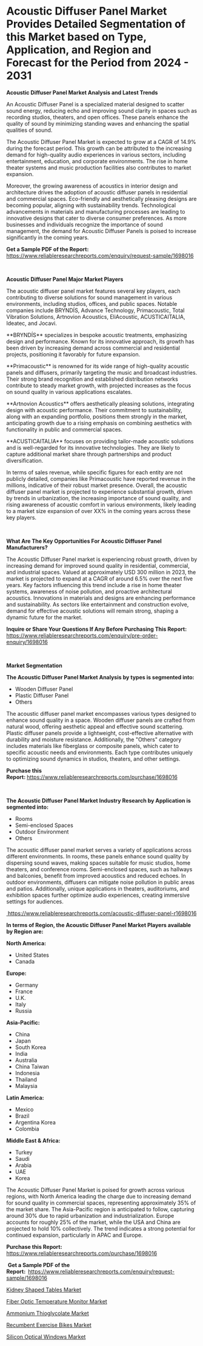 <p><h1>Acoustic Diffuser Panel Market Provides Detailed Segmentation of this Market based on Type, Application, and Region and Forecast for the Period from 2024 - 2031</h1></p><p><strong>Acoustic Diffuser Panel Market Analysis and Latest Trends</strong></p>
<p><p>An Acoustic Diffuser Panel is a specialized material designed to scatter sound energy, reducing echo and improving sound clarity in spaces such as recording studios, theaters, and open offices. These panels enhance the quality of sound by minimizing standing waves and enhancing the spatial qualities of sound. </p><p>The Acoustic Diffuser Panel Market is expected to grow at a CAGR of 14.9% during the forecast period. This growth can be attributed to the increasing demand for high-quality audio experiences in various sectors, including entertainment, education, and corporate environments. The rise in home theater systems and music production facilities also contributes to market expansion. </p><p>Moreover, the growing awareness of acoustics in interior design and architecture drives the adoption of acoustic diffuser panels in residential and commercial spaces. Eco-friendly and aesthetically pleasing designs are becoming popular, aligning with sustainability trends. Technological advancements in materials and manufacturing processes are leading to innovative designs that cater to diverse consumer preferences. As more businesses and individuals recognize the importance of sound management, the demand for Acoustic Diffuser Panels is poised to increase significantly in the coming years.</p></p>
<p><strong>Get a Sample PDF of the Report:&nbsp;</strong> <a href="https://www.reliableresearchreports.com/enquiry/request-sample/1698016?utm_campaign=16&utm_medium=2&utm_source=Github&utm_content=ia&utm_term=04102024&utm_id=acoustic-diffuser-panel">https://www.reliableresearchreports.com/enquiry/request-sample/1698016</a></p>
<p>&nbsp;</p>
<p><strong>Acoustic Diffuser Panel Major Market Players</strong></p>
<p><p>The acoustic diffuser panel market features several key players, each contributing to diverse solutions for sound management in various environments, including studios, offices, and public spaces. Notable companies include BRYNDÍS, Advance Technology, Primacoustic, Total Vibration Solutions, Artnovion Acoustics, EliAcoustic, ACUSTICAITALIA, Ideatec, and Jocavi.</p><p>**BRYNDÍS** specializes in bespoke acoustic treatments, emphasizing design and performance. Known for its innovative approach, its growth has been driven by increasing demand across commercial and residential projects, positioning it favorably for future expansion.</p><p>**Primacoustic** is renowned for its wide range of high-quality acoustic panels and diffusers, primarily targeting the music and broadcast industries. Their strong brand recognition and established distribution networks contribute to steady market growth, with projected increases as the focus on sound quality in various applications escalates.</p><p>**Artnovion Acoustics** offers aesthetically pleasing solutions, integrating design with acoustic performance. Their commitment to sustainability, along with an expanding portfolio, positions them strongly in the market, anticipating growth due to a rising emphasis on combining aesthetics with functionality in public and commercial spaces.</p><p>**ACUSTICAITALIA** focuses on providing tailor-made acoustic solutions and is well-regarded for its innovative technologies. They are likely to capture additional market share through partnerships and product diversification.</p><p>In terms of sales revenue, while specific figures for each entity are not publicly detailed, companies like Primacoustic have reported revenue in the millions, indicative of their robust market presence. Overall, the acoustic diffuser panel market is projected to experience substantial growth, driven by trends in urbanization, the increasing importance of sound quality, and rising awareness of acoustic comfort in various environments, likely leading to a market size expansion of over XX% in the coming years across these key players.</p></p>
<p>&nbsp;</p>
<p><strong>What Are The Key Opportunities For Acoustic Diffuser Panel Manufacturers?</strong></p>
<p><p>The Acoustic Diffuser Panel market is experiencing robust growth, driven by increasing demand for improved sound quality in residential, commercial, and industrial spaces. Valued at approximately USD 300 million in 2023, the market is projected to expand at a CAGR of around 6.5% over the next five years. Key factors influencing this trend include a rise in home theater systems, awareness of noise pollution, and proactive architectural acoustics. Innovations in materials and designs are enhancing performance and sustainability. As sectors like entertainment and construction evolve, demand for effective acoustic solutions will remain strong, shaping a dynamic future for the market.</p></p>
<p><strong>Inquire or Share Your Questions If Any Before Purchasing This Report:</strong> <a href="https://www.reliableresearchreports.com/enquiry/pre-order-enquiry/1698016?utm_campaign=16&utm_medium=2&utm_source=Github&utm_content=ia&utm_term=04102024&utm_id=acoustic-diffuser-panel">https://www.reliableresearchreports.com/enquiry/pre-order-enquiry/1698016</a></p>
<p>&nbsp;</p>
<p><strong>Market Segmentation</strong></p>
<p><strong>The Acoustic Diffuser Panel Market Analysis by types is segmented into:</strong></p>
<p><ul><li>Wooden Diffuser Panel</li><li>Plastic Diffuser Panel</li><li>Others</li></ul></p>
<p><p>The acoustic diffuser panel market encompasses various types designed to enhance sound quality in a space. Wooden diffuser panels are crafted from natural wood, offering aesthetic appeal and effective sound scattering. Plastic diffuser panels provide a lightweight, cost-effective alternative with durability and moisture resistance. Additionally, the "Others" category includes materials like fiberglass or composite panels, which cater to specific acoustic needs and environments. Each type contributes uniquely to optimizing sound dynamics in studios, theaters, and other settings.</p></p>
<p><strong>Purchase this Report:&nbsp;</strong><a href="https://www.reliableresearchreports.com/purchase/1698016?utm_campaign=16&utm_medium=2&utm_source=Github&utm_content=ia&utm_term=04102024&utm_id=acoustic-diffuser-panel">https://www.reliableresearchreports.com/purchase/1698016</a></p>
<p>&nbsp;</p>
<p><strong>The Acoustic Diffuser Panel Market Industry Research by Application is segmented into:</strong></p>
<p><ul><li>Rooms</li><li>Semi-enclosed Spaces</li><li>Outdoor Environment</li><li>Others</li></ul></p>
<p><p>The acoustic diffuser panel market serves a variety of applications across different environments. In rooms, these panels enhance sound quality by dispersing sound waves, making spaces suitable for music studios, home theaters, and conference rooms. Semi-enclosed spaces, such as hallways and balconies, benefit from improved acoustics and reduced echoes. In outdoor environments, diffusers can mitigate noise pollution in public areas and patios. Additionally, unique applications in theaters, auditoriums, and exhibition spaces further optimize audio experiences, creating immersive settings for audiences.</p></p>
<p><a href="https://www.reliableresearchreports.com/acoustic-diffuser-panel-r1698016?utm_campaign=16&utm_medium=2&utm_source=Github&utm_content=ia&utm_term=04102024&utm_id=acoustic-diffuser-panel">&nbsp;https://www.reliableresearchreports.com/acoustic-diffuser-panel-r1698016</a></p>
<p><strong>In terms of Region, the Acoustic Diffuser Panel Market Players available by Region are:</strong></p>
<p>
    <p> <strong> North America: </strong>
        <ul>
            <li>United States</li>
            <li>Canada</li>
        </ul>
        </p> 
    <p> <strong> Europe: </strong>
        <ul>
            <li>Germany</li>
            <li>France</li>
            <li>U.K.</li>
            <li>Italy</li>
            <li>Russia</li>
        </ul>
        </p> 
    <p> <strong> Asia-Pacific: </strong>
        <ul>
            <li>China</li>
            <li>Japan</li>
            <li>South Korea</li>
            <li>India</li>
            <li>Australia</li>
            <li>China Taiwan</li>
            <li>Indonesia</li>
            <li>Thailand</li>
            <li>Malaysia</li>
        </ul>
        </p> 
    <p> <strong> Latin America: </strong>
        <ul>
            <li>Mexico</li>
            <li>Brazil</li>
            <li>Argentina Korea</li>
            <li>Colombia</li>
        </ul>
        </p> 
    <p> <strong> Middle East & Africa: </strong>
        <ul>
            <li>Turkey</li>
            <li>Saudi</li>
            <li>Arabia</li>
            <li>UAE</li>
            <li>Korea</li>
        </ul>
    </p>
    </p>
<p><p>The Acoustic Diffuser Panel Market is poised for growth across various regions, with North America leading the charge due to increasing demand for sound quality in commercial spaces, representing approximately 35% of the market share. The Asia-Pacific region is anticipated to follow, capturing around 30% due to rapid urbanization and industrialization. Europe accounts for roughly 25% of the market, while the USA and China are projected to hold 10% collectively. The trend indicates a strong potential for continued expansion, particularly in APAC and Europe.</p></p>
<p><strong>Purchase this Report: </strong><a href="https://www.reliableresearchreports.com/purchase/1698016?utm_campaign=16&utm_medium=2&utm_source=Github&utm_content=ia&utm_term=04102024&utm_id=acoustic-diffuser-panel">https://www.reliableresearchreports.com/purchase/1698016</a></p>
<p>&nbsp;<strong>Get a Sample PDF of the Report:&nbsp;&nbsp;</strong><a href="https://www.reliableresearchreports.com/enquiry/request-sample/1698016?utm_campaign=16&utm_medium=2&utm_source=Github&utm_content=ia&utm_term=04102024&utm_id=acoustic-diffuser-panel">https://www.reliableresearchreports.com/enquiry/request-sample/1698016</a></p>
<p><strong></strong></p>
<p><p><a href="https://www.linkedin.com/pulse/strategic-roadmap-success-global-kidney-shaped-tables-market-ryvge?utm_campaign=16&utm_medium=2&utm_source=Github&utm_content=ia&utm_term=04102024&utm_id=acoustic-diffuser-panel">Kidney Shaped Tables Market</a></p><p><a href="https://issuu.com/reportprime-2/docs/fiber-optic-temperature-monitor-mar_4d19ef48817836?utm_campaign=16&utm_medium=2&utm_source=Github&utm_content=ia&utm_term=04102024&utm_id=acoustic-diffuser-panel">Fiber Optic Temperature Monitor Market</a></p><p><a href="https://github.com/FahadAhmed712/Market-Research-Report-List-1/blob/main/ammonium-thioglycolate-market.md?utm_campaign=16&utm_medium=2&utm_source=Github&utm_content=ia&utm_term=04102024&utm_id=acoustic-diffuser-panel">Ammonium Thioglycolate Market</a></p><p><a href="https://github.com/JosephineMcguire65/Market-Research-Report-List-1/blob/main/recumbent-exercise-bikes-market.md?utm_campaign=16&utm_medium=2&utm_source=Github&utm_content=ia&utm_term=04102024&utm_id=acoustic-diffuser-panel">Recumbent Exercise Bikes Market</a></p><p><a href="https://issuu.com/reportprime-2/docs/silicon-optical-windows-market-size_c6580c28612f41?utm_campaign=16&utm_medium=2&utm_source=Github&utm_content=ia&utm_term=04102024&utm_id=acoustic-diffuser-panel">Silicon Optical Windows Market</a></p></p>